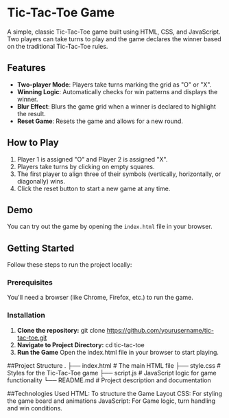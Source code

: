 # Tic-Tac-Toe Game

A simple, classic Tic-Tac-Toe game built using HTML, CSS, and JavaScript. Two players can take turns to play and the game declares the winner based on the traditional Tic-Tac-Toe rules.

## Features

- **Two-player Mode**: Players take turns marking the grid as "O" or "X".
- **Winning Logic**: Automatically checks for win patterns and displays the winner.
- **Blur Effect**: Blurs the game grid when a winner is declared to highlight the result.
- **Reset Game**: Resets the game and allows for a new round.

## How to Play

1. Player 1 is assigned "O" and Player 2 is assigned "X".
2. Players take turns by clicking on empty squares.
3. The first player to align three of their symbols (vertically, horizontally, or diagonally) wins.
4. Click the reset button to start a new game at any time.

## Demo

You can try out the game by opening the `index.html` file in your browser.

## Getting Started

Follow these steps to run the project locally:

### Prerequisites

You'll need a browser (like Chrome, Firefox, etc.) to run the game.
 
### Installation

1. **Clone the repository:**
   git clone https://github.com/yourusername/tic-tac-toe.git
2. **Navigate to Project Directory:**
   cd tic-tac-toe
3. **Run the Game**
   Open the index.html file in your browser to start playing.

##Project Structure
.
├── index.html    # The main HTML file
├── style.css     # Styles for the Tic-Tac-Toe game
├── script.js     # JavaScript logic for game functionality
└── README.md     # Project description and documentation

##Technologies Used
HTML: To structure the Game Layout
CSS: For styling the game board and animations
JavaScript: For Game logic, turn handling and win conditions.
